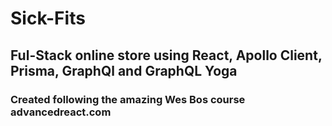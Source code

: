 # Sick-Fits
## Ful-Stack online store using React, Apollo Client, Prisma, GraphQl and GraphQL Yoga

### Created following the amazing Wes Bos course advancedreact.com
